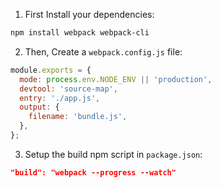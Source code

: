 1. First Install your dependencies:

```bash
npm install webpack webpack-cli
```

2. Then, Create a `webpack.config.js` file:

```js
module.exports = {
  mode: process.env.NODE_ENV || 'production',
  devtool: 'source-map',
  entry: './app.js',
  output: {
    filename: 'bundle.js',
  },
};
```

3. Setup the build npm script in `package.json`:

```json
"build": "webpack --progress --watch"
```
